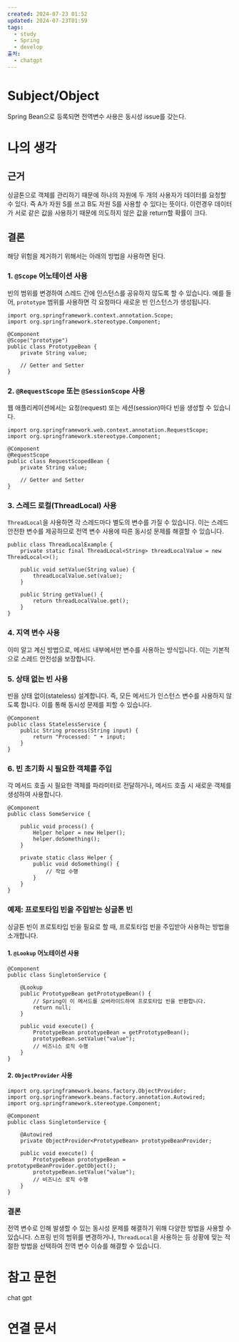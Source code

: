 ```yaml
---
created: 2024-07-23 01:52
updated: 2024-07-23T01:59
tags:
  - study
  - Spring
  - develop
출처:
  - chatgpt
---
```

# Subject/Object 
Spring Bean으로 등록되면 전역변수 사용은 동시성 issue를 갖는다.
# 나의 생각
## 근거
싱글톤으로 객체를 관리하기 때문에 하나의 자원에 두 개의 사용자가 데이터를 요청할 수 있다. 즉 A가 자원 S를 쓰고 B도 자원 S를 사용할 수 있다는 뜻이다. 이런경우 데이터가 서로 같은 값을 사용하기 때문에 의도하지 않은 값을 return할 확률이 크다.

## 결론
해당 위험을 제거하기 위해서는 아래의 방법을 사용하면 된다.
### 1. `@Scope` 어노테이션 사용

빈의 범위를 변경하여 스레드 간에 인스턴스를 공유하지 않도록 할 수 있습니다. 예를 들어, `prototype` 범위를 사용하면 각 요청마다 새로운 빈 인스턴스가 생성됩니다.

```
import org.springframework.context.annotation.Scope;
import org.springframework.stereotype.Component;

@Component
@Scope("prototype")
public class PrototypeBean {
    private String value;

    // Getter and Setter
}

```

### 2. `@RequestScope` 또는 `@SessionScope` 사용

웹 애플리케이션에서는 요청(request) 또는 세션(session)마다 빈을 생성할 수 있습니다.

```
import org.springframework.web.context.annotation.RequestScope;
import org.springframework.stereotype.Component;

@Component
@RequestScope
public class RequestScopedBean {
    private String value;

    // Getter and Setter
}

```

### 3. 스레드 로컬(ThreadLocal) 사용

`ThreadLocal`을 사용하면 각 스레드마다 별도의 변수를 가질 수 있습니다. 이는 스레드 안전한 변수를 제공하므로 전역 변수 사용에 따른 동시성 문제를 해결할 수 있습니다.

```
public class ThreadLocalExample {
    private static final ThreadLocal<String> threadLocalValue = new ThreadLocal<>();

    public void setValue(String value) {
        threadLocalValue.set(value);
    }

    public String getValue() {
        return threadLocalValue.get();
    }
}

```

### 4. 지역 변수 사용

이미 알고 계신 방법으로, 메서드 내부에서만 변수를 사용하는 방식입니다. 이는 기본적으로 스레드 안전성을 보장합니다.

### 5. 상태 없는 빈 사용

빈을 상태 없이(stateless) 설계합니다. 즉, 모든 메서드가 인스턴스 변수를 사용하지 않도록 합니다. 이를 통해 동시성 문제를 피할 수 있습니다.
```
@Component
public class StatelessService {
    public String process(String input) {
        return "Processed: " + input;
    }
}

```

### 6. 빈 초기화 시 필요한 객체를 주입

각 메서드 호출 시 필요한 객체를 파라미터로 전달하거나, 메서드 호출 시 새로운 객체를 생성하여 사용합니다.

```
@Component
public class SomeService {

    public void process() {
        Helper helper = new Helper();
        helper.doSomething();
    }

    private static class Helper {
        public void doSomething() {
            // 작업 수행
        }
    }
}

```
### 예제: 프로토타입 빈을 주입받는 싱글톤 빈

싱글톤 빈이 프로토타입 빈을 필요로 할 때, 프로토타입 빈을 주입받아 사용하는 방법을 소개합니다.

#### 1. `@Lookup` 어노테이션 사용

```
@Component
public class SingletonService {
    
    @Lookup
    public PrototypeBean getPrototypeBean() {
        // Spring이 이 메서드를 오버라이드하여 프로토타입 빈을 반환합니다.
        return null;
    }

    public void execute() {
        PrototypeBean prototypeBean = getPrototypeBean();
        prototypeBean.setValue("value");
        // 비즈니스 로직 수행
    }
}

```
#### 2. `ObjectProvider` 사용

```
import org.springframework.beans.factory.ObjectProvider;
import org.springframework.beans.factory.annotation.Autowired;
import org.springframework.stereotype.Component;

@Component
public class SingletonService {
    
    @Autowired
    private ObjectProvider<PrototypeBean> prototypeBeanProvider;

    public void execute() {
        PrototypeBean prototypeBean = prototypeBeanProvider.getObject();
        prototypeBean.setValue("value");
        // 비즈니스 로직 수행
    }
}

```

### 결론

전역 변수로 인해 발생할 수 있는 동시성 문제를 해결하기 위해 다양한 방법을 사용할 수 있습니다. 스프링 빈의 범위를 변경하거나, `ThreadLocal`을 사용하는 등 상황에 맞는 적절한 방법을 선택하여 전역 변수 이슈를 해결할 수 있습니다.

# 참고 문헌
chat gpt
# 연결 문서

